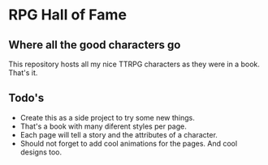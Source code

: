 # RPG Hall of Fame

## Where all the good characters go

This repository hosts all my nice TTRPG characters as they were in a book. That's it.

## Todo's

- Create this as a side project to try some new things.
- That's a book with many diferent styles per page.
- Each page will tell a story and the attributes of a character.
- Should not forget to add cool animations for the pages. And cool designs too.

